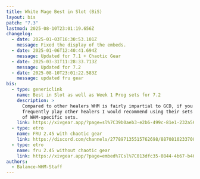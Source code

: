 ```yaml
---
title: White Mage Best in Slot (BiS)
layout: bis
patch: "7.3"
lastmod: 2025-08-10T23:01:19.656Z
changelog:
  - date: 2025-01-03T16:30:53.101Z
    message: Fixed the display of the embeds.
  - date: 2025-01-06T12:40:41.694Z
    message: Updated for 7.1 + Chaotic Gear
  - date: 2025-03-31T11:28:33.713Z
    message: Updated for 7.2
  - date: 2025-08-10T23:01:22.583Z
    message: updated fru gear
bis:
  - type: genericlink
    name: Best in Slot as well as Week 1 Prog sets for 7.2
    description: >
      Compared to other healers WHM is fairly impartial to GCD, if you
      frequently play other healers I would recommend using their sets in place
      of WHM-specific sets.
    link: https://xivgear.app/?page=sl%7C39b0aeb3-e2b6-499c-81e1-232a56863543
  - type: etro
    name: FRU 2.45 with chaotic gear
    link: https://discord.com/channels/277897135515762698/887081023370833990/1403686080972193884
  - type: etro
    name: fru 2.45 without chaotic gear
    link: https://xivgear.app/?page=embed%7Csl%7C013dfc35-0844-4b67-b46e-591373e84f5a
authors:
  - Balance-WHM-Staff
---
```


